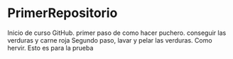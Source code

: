 # PrimerRepositorio
Inicio de curso GitHub.
primer paso de como hacer puchero.
conseguir las verduras y carne roja
Segundo paso, lavar y pelar las verduras.
Como hervir.
Esto es para la prueba
